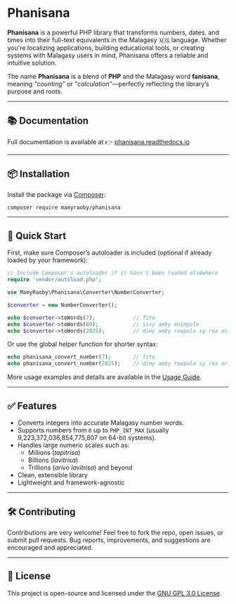 # Phanisana

**Phanisana** is a powerful PHP library that transforms numbers, dates, and times into their full-text equivalents in the Malagasy 🇲🇬 language. Whether you're localizing applications, building educational tools, or creating systems with Malagasy users in mind, Phanisana offers a reliable and intuitive solution.

The name **Phanisana** is a blend of **PHP** and the Malagasy word **fanisana**, meaning *"counting"* or *"calculation"*—perfectly reflecting the library’s purpose and roots.

---

## 📚 Documentation

Full documentation is available at 👉 [phanisana.readthedocs.io](https://phanisana.readthedocs.io/)

---

## 📦 Installation

Install the package via [Composer](https://getcomposer.org/):

```bash
composer require mamyraoby/phanisana
```

---

## 🚀 Quick Start

First, make sure Composer’s autoloader is included (optional if already loaded by your framework):

```php
// Include Composer's autoloader if it hasn't been loaded elsewhere
require 'vendor/autoload.php';

use MamyRaoby\Phanisana\Converter\NumberConverter;

$converter = new NumberConverter();

echo $converter->toWords(7);            // fito
echo $converter->toWords(69);           // sivy amby enimpolo
echo $converter->toWords(2025);         // dimy amby roapolo sy roa arivo
```

Or use the global helper function for shorter syntax:

```php
echo phanisana_convert_number(7);       // fito
echo phanisana_convert_number(2025);    // dimy amby roapolo sy roa arivo
```

More usage examples and details are available in the [Usage Guide](https://phanisana.readthedocs.io/en/latest/usage.html).

---

## ✅ Features

- Converts integers into accurate Malagasy number words.
- Supports numbers from `0` up to `PHP_INT_MAX` (usually 9,223,372,036,854,775,807 on 64-bit systems).
- Handles large numeric scales such as:
  - Millions (*tapitrisa*)
  - Billions (*lavitrisa*)
  - Trillions (*arivo lavitrisa*) and beyond
- Clean, extensible library
- Lightweight and framework-agnostic

---

## 🛠️ Contributing

Contributions are very welcome! Feel free to fork the repo, open issues, or submit pull requests. Bug reports, improvements, and suggestions are encouraged and appreciated.

---

## 📄 License

This project is open-source and licensed under the [GNU GPL 3.0 License](https://www.gnu.org/licenses/gpl-3.0.html).
